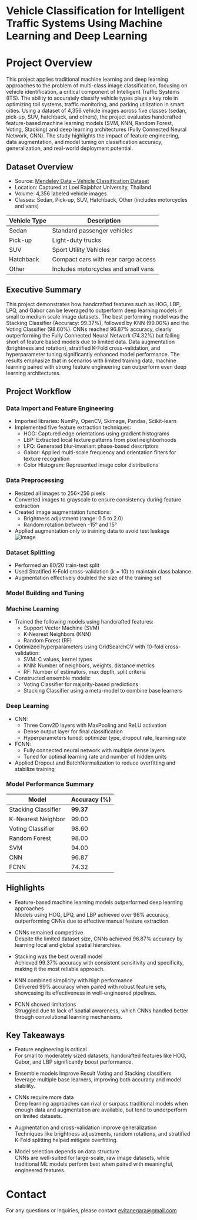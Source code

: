 # Vehicle Classification for Intelligent Traffic Systems Using Machine Learning and Deep Learning
# Project Overview
This project applies traditional machine learning and deep learning approaches to the problem of multi-class image classification, focusing on vehicle identification, a critical component of Intelligent Traffic Systems (ITS). The ability to accurately classify vehicle types plays a key role in optimizing toll systems, traffic monitoring, and parking utilization in smart cities. Using a dataset of 4,356 vehicle images across five classes (sedan, pick-up, SUV, hatchback, and others), the project evaluates handcrafted feature-based machine learning models (SVM, KNN, Random Forest, Voting, Stacking) and deep learning architectures (Fully Connected Neural Network, CNN). The study highlights the impact of feature engineering, data augmentation, and model tuning on classification accuracy, generalization, and real-world deployment potential.

## Dataset Overview

- Source: [Mendeley Data – Vehicle Classification Dataset](https://data.mendeley.com/datasets/htsngg9tpc/3)
- Location: Captured at Loei Rajabhat University, Thailand
- Volume: 4,356 labeled vehicle images
- Classes: Sedan, Pick-up, SUV, Hatchback, Other (includes motorcycles and vans)

| Vehicle Type | Description                              |
|--------------|------------------------------------------|
| Sedan        | Standard passenger vehicles              |
| Pick-up      | Light-duty trucks                        |
| SUV          | Sport Utility Vehicles                   |
| Hatchback    | Compact cars with rear cargo access      |
| Other        | Includes motorcycles and small vans      |


## Executive Summary
This project demonstrates how handcrafted features such as HOG, LBP, LPQ, and Gabor can be leveraged to outperform deep learning models in small to medium scale image datasets. The best performing model was the Stacking Classifier (Accuracy: 99.37%), followed by KNN (99.00%) and the Voting Classifier (98.60%). CNNs reached 96.87% accuracy, clearly outperforming the Fully Connected Neural Network (74.32%) but falling short of feature based models due to limited data. Data augmentation (brightness and rotation), stratified K-Fold cross-validation, and hyperparameter tuning significantly enhanced model performance. The results emphasize that in scenarios with limited training data, machine learning paired with strong feature engineering can outperform even deep learning architectures.

## Project Workflow
### Data Import and Feature Engineering
- Imported libraries: NumPy, OpenCV, Skimage, Pandas, Scikit-learn
- Implemented five feature extraction techniques:
  - HOG: Captured edge orientations using gradient histograms
  - LBP: Extracted local texture patterns from pixel neighborhoods
  - LPQ: Generated blur-invariant phase-based descriptors
  - Gabor: Applied multi-scale frequency and orientation filters for texture recognition
  - Color Histogram: Represented image color distributions

### Data Preprocessing
- Resized all images to 256×256 pixels
- Converted images to grayscale to ensure consistency during feature extraction
- Created image augmentation functions:
  - Brightness adjustment (range: 0.5 to 2.0)
  - Random rotation between -15° and 15°
- Applied augmentation only to training data to avoid test leakage
  ![image](https://github.com/user-attachments/assets/0527a4f6-1197-47e0-bb78-32f8b41bdaeb)

### Dataset Splitting
- Performed an 80/20 train-test split
- Used Stratified K-Fold cross-validation (k = 10) to maintain class balance
- Augmentation effectively doubled the size of the training set

### Model Building and Tuning
### Machine Learning
- Trained the following models using handcrafted features:
  - Support Vector Machine (SVM)
  - K-Nearest Neighbors (KNN)
  - Random Forest (RF)
- Optimized hyperparameters using GridSearchCV with 10-fold cross-validation:
  - SVM: C values, kernel types
  - KNN: Number of neighbors, weights, distance metrics
  - RF: Number of estimators, max depth, split criteria
- Constructed ensemble models:
  - Voting Classifier for majority-based predictions
  - Stacking Classifier using a meta-model to combine base learners

### Deep Learning
- CNN:
  - Three Conv2D layers with MaxPooling and ReLU activation
  - Dense output layer for final classification
  - Hyperparameters tuned: optimizer type, dropout rate, learning rate
- FCNN:
  - Fully connected neural network with multiple dense layers
  - Tuned for optimal learning rate and number of hidden units
- Applied Dropout and BatchNormalization to reduce overfitting and stabilize training

### Model Performance Summary
  | Model               | Accuracy (%) |
|--------------------|--------------|
| Stacking Classifier | **99.37**    |
| K-Nearest Neighbor  | 99.00        |
| Voting Classifier   | 98.60        |
| Random Forest       | 98.00        |
| SVM                 | 94.00        |
| CNN                 | 96.87        |
| FCNN                | 74.32        |

  
## Highlights
- Feature-based machine learning models outperformed deep learning approaches  
  Models using HOG, LPQ, and LBP achieved over 98% accuracy, outperforming CNNs due to effective manual feature extraction.

- CNNs remained competitive  
  Despite the limited dataset size, CNNs achieved 96.87% accuracy by learning local and global spatial hierarchies.

- Stacking was the best overall model  
  Achieved 99.37% accuracy with consistent sensitivity and specificity, making it the most reliable approach.

- KNN combined simplicity with high performance  
  Delivered 99% accuracy when paired with robust feature sets, showcasing its effectiveness in well-engineered pipelines.

- FCNN showed limitations  
  Struggled due to lack of spatial awareness, which CNNs handled better through convolutional learning mechanisms.


## Key Takeaways
- Feature engineering is critical  
  For small to moderately sized datasets, handcrafted features like HOG, Gabor, and LBP significantly boost performance.

- Ensemble models Improve Result 
  Voting and Stacking classifiers leverage multiple base learners, improving both accuracy and model stability.

- CNNs require more data  
  Deep learning approaches can rival or surpass traditional models when enough data and augmentation are available, but tend to underperform on limited datasets.

- Augmentation and cross-validation improve generalization  
  Techniques like brightness adjustments, random rotations, and stratified K-Fold splitting helped mitigate overfitting.

- Model selection depends on data structure  
  CNNs are well-suited for large-scale, raw image datasets, while traditional ML models perform best when paired with meaningful, engineered features.


# Contact
For any questions or inquiries, please contact evitanegara@gmail.com 




